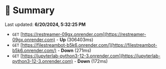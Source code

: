 # 📖 Summary
Last updated: **6/20/2024, 5:32:25 PM**

- `GET` [https://restreamer-09gx.onrender.com](https://restreamer-09gx.onrender.com) - **Up** (306403ms)
- `GET` [https://filestreambot-b5k6.onrender.com/](https://filestreambot-b5k6.onrender.com/) - **Down** (271ms)
- `GET` [https://jupyterlab-python3-12-3.onrender.com](https://jupyterlab-python3-12-3.onrender.com) - **Down** (172ms)
